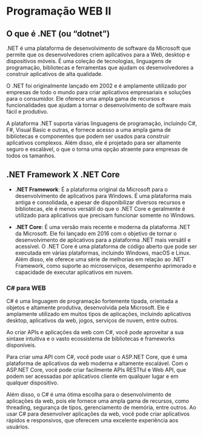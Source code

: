 # Programação WEB II

## O que é .NET (ou “dotnet”)

.NET é uma plataforma de desenvolvimento de software da Microsoft que permite que os desenvolvedores criem aplicativos para a Web, desktop e dispositivos móveis. É uma coleção de tecnologias, linguagens de programação, bibliotecas e ferramentas que ajudam os desenvolvedores a construir aplicativos de alta qualidade.

O .NET foi originalmente lançado em 2002 e é amplamente utilizado por empresas de todo o mundo para criar aplicativos empresariais e soluções para o consumidor. Ele oferece uma ampla gama de recursos e funcionalidades que ajudam a tornar o desenvolvimento de software mais fácil e produtivo.

A plataforma .NET suporta várias linguagens de programação, incluindo C#, F#, Visual Basic e outras, e fornece acesso a uma ampla gama de bibliotecas e componentes que podem ser usados para construir aplicativos complexos. Além disso, ele é projetado para ser altamente seguro e escalável, o que o torna uma opção atraente para empresas de todos os tamanhos.

## .NET Framework X .NET Core

* **.NET Framework**: É a plataforma original da Microsoft para o desenvolvimento de aplicativos para Windows. É uma plataforma mais antiga e consolidada, e apesar de disponibilizar diversos recursos e bibliotecas, ele é menos versátil do que o .NET Core e geralmente é utilizado para aplicativos que precisam funcionar somente no Windows.

* **.NET Core**: É uma versão mais recente e moderna da plataforma .NET da Microsoft. Ele foi lançado em 2016 com o objetivo de tornar o desenvolvimento de aplicativos para a plataforma .NET mais versátil e acessível. O .NET Core é uma plataforma de código aberto que pode ser executada em várias plataformas, incluindo Windows, macOS e Linux. Além disso, ele oferece uma série de melhorias em relação ao .NET Framework, como suporte ao microserviços, desempenho aprimorado e capacidade de executar aplicativos em nuvem.

### C# para WEB

C# é uma linguagem de programação fortemente tipada, orientada a objetos e altamente produtiva, desenvolvida pela Microsoft. Ele é amplamente utilizado em muitos tipos de aplicações, incluindo aplicativos desktop, aplicativos da web, jogos, serviços de nuvem, entre outros.

Ao criar APIs e aplicações da web com C#, você pode aproveitar a sua sintaxe intuitiva e o vasto ecossistema de bibliotecas e frameworks disponíveis.

Para criar uma API com C#, você pode usar o ASP.NET Core, que é uma plataforma de aplicativos da web moderna e altamente escalável. Com o ASP.NET Core, você pode criar facilmente APIs RESTful e Web API, que podem ser acessadas por aplicativos cliente em qualquer lugar e em qualquer dispositivo.

Além disso, o C# é uma ótima escolha para o desenvolvimento de aplicações da web, pois ele fornece uma ampla gama de recursos, como threading, segurança de tipos, gerenciamento de memória, entre outros. Ao usar C# para desenvolver aplicações da web, você pode criar aplicativos rápidos e responsivos, que oferecem uma excelente experiência aos usuários.
